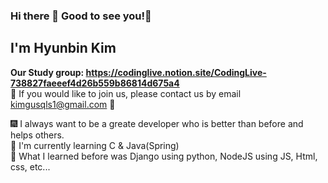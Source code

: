 ### Hi there 👋 Good to see you!🤗
## I'm Hyunbin Kim

**Our Study group: https://codinglive.notion.site/CodingLive-738827faeeef4d26b559b86814d675a4**
<br/>🤗 If you would like to join us, please contact us by email kimgusqls1@gmail.com 🤗

🎆 I always want to be a greate developer who is better than before and helps others.
</br>
🐳 I'm currently learning C & Java(Spring)
</br>
🐓 What I learned before was Django using python, NodeJS using JS, Html, css, etc...

<!-- 
[![Hits](https://hits.seeyoufarm.com/api/count/incr/badge.svg?url=https%3A%2F%2Fgithub.com%2Fhyunbin1&count_bg=%2332DD14&title_bg=%238994ED&icon=staffbase.svg&icon_color=%23000000&title=Hi+there%21&edge_flat=false)](https://hits.seeyoufarm.com)
 -->

  
  
  <!--
**hyunbin1/hyunbin1** is a ✨ _special_ ✨ repository because its `README.md` (this file) appears on your GitHub profile.

Here are some ideas to get you started:

- 🔭 I’m currently working on ...
- 🌱 I’m currently learning ...
- 👯 I’m looking to collaborate on ...
- 🤔 I’m looking for help with ...
- 💬 Ask me about ...
- 📫 How to reach me: ...
- 😄 Pronouns: ...
- ⚡ Fun fact: ...
-->
